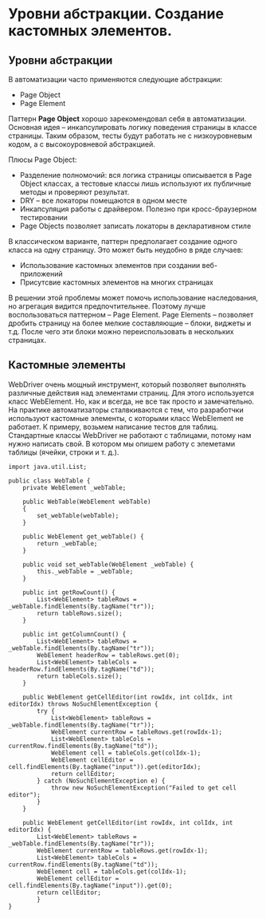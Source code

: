 # Уровни абстракции. Создание кастомных элементов.

## Уровни абстракции

В автоматизации часто применяются следующие абстракции:

* Page Object
* Page Element

Паттерн **Page Object** хорошо зарекомендовал себя в автоматизации. Основная идея – инкапсулировать логику поведения страницы в классе страницы. Таким образом, тесты будут работать не с низкоуровневым кодом, а с высокоуровневой абстракцией.

Плюсы Page Object:

* Разделение полномочий: вся логика страницы описывается в Page Object классах, а тестовые классы лишь используют их публичные методы и проверяют результат.
* DRY – все локаторы помещаются в одном месте 
* Инкапсуляция работы с драйвером. Полезно при кросс-браузерном тестировании
* Page Objects позволяет записать локаторы в декларативном стиле

В классическом варианте, паттерн предполагает создание одного класса на одну страницу. Это может быть неудобно в ряде случаев:

* Использование кастомных элементов при создании веб-приложений
* Присутсвие кастомных элементов на многих страницах

В решении этой проблемы может помочь использование наследования, но агрегация видится предпочтительнее. Поэтому лучше воспользоваться паттерном – Page Element. Page Elements – позволяет дробить страницу на более мелкие составляющие – блоки, виджеты и т.д. После чего эти блоки можно переиспользовать в нескольких страницах.


## Кастомные элементы

WebDriver очень мощный инструмент, который позволяет выполнять различные действия над элементами страниц. Для этого используется класс WebElement. Но, как и всегда, не все так просто и замечательно. На практике автоматизаторы  сталвкиваются с тем, что разработчки используют кастомные элементы, с которыми класс WebElement не работает. К примеру, возьмем написание тестов для таблиц. Стандартные классы WebDriver не работают с таблицами, потому нам нужно написать свой. В котором мы опишем работу с элеметами таблицы (ячейки, строки и т. д.). 


    import java.util.List;
    
    public class WebTable {
        private WebElement _webTable;
        
        public WebTable(WebElement webTable)
        {
            set_webTable(webTable);
        }
        
        public WebElement get_webTable() {
            return _webTable;
        }
        
        public void set_webTable(WebElement _webTable) {
            this._webTable = _webTable;
        }
        
        public int getRowCount() {
            List<WebElement> tableRows = _webTable.findElements(By.tagName("tr"));
            return tableRows.size();
        }
        
        public int getColumnCount() {
            List<WebElement> tableRows = _webTable.findElements(By.tagName("tr"));
            WebElement headerRow = tableRows.get(0);
            List<WebElement> tableCols = headerRow.findElements(By.tagName("td"));
            return tableCols.size();
        }
        
        public WebElement getCellEditor(int rowIdx, int colIdx, int editorIdx) throws NoSuchElementException {
            try {
                List<WebElement> tableRows = _webTable.findElements(By.tagName("tr"));
                WebElement currentRow = tableRows.get(rowIdx-1);
                List<WebElement> tableCols = currentRow.findElements(By.tagName("td"));
                WebElement cell = tableCols.get(colIdx-1);
                WebElement cellEditor = cell.findElements(By.tagName("input")).get(editorIdx);
                return cellEditor;
            } catch (NoSuchElementException e) {
                throw new NoSuchElementException("Failed to get cell editor");
            }
        }
        
        public WebElement getCellEditor(int rowIdx, int colIdx, int editorIdx) {
            List<WebElement> tableRows = _webTable.findElements(By.tagName("tr"));
            WebElement currentRow = tableRows.get(rowIdx-1);
            List<WebElement> tableCols = currentRow.findElements(By.tagName("td"));
            WebElement cell = tableCols.get(colIdx-1);
            WebElement cellEditor = cell.findElements(By.tagName("input")).get(0);
            return cellEditor;
            }
    }


